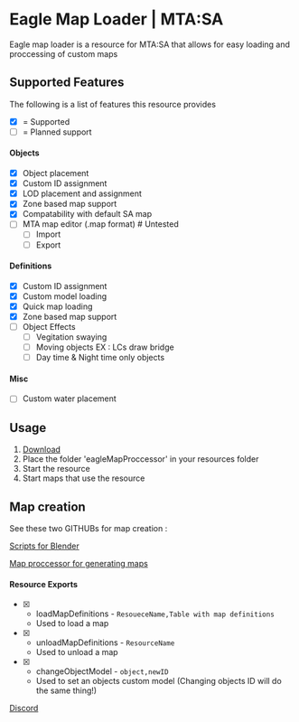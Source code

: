 # Eagle Map Loader | MTA:SA

Eagle map loader is a resource for MTA:SA that allows for easy loading and proccessing of custom maps

## Supported Features

The following is a list of features this resource provides
- [x] = Supported
- [ ] = Planned support

#### Objects

- [X] Object placement
- [X] Custom ID assignment
- [x] LOD placement and assignment
- [X] Zone based map support
- [x] Compatability with default SA map
- [ ] MTA map editor (.map format) # Untested
  - [ ] Import
  - [ ] Export
  
#### Definitions

- [X] Custom ID assignment
- [X] Custom model loading
- [X] Quick map loading
- [X] Zone based map support
- [ ] Object Effects
  - [ ] Vegitation swaying
  - [ ] Moving objects EX : LCs draw bridge
  - [ ] Day time & Night time only objects
  
#### Misc

- [ ] Custom water placement
  

## Usage

1. [Download](https://github.com/BlueEagle12/MTA-SA---Eagle-Loader/tree/2.0) 
2. Place the folder 'eagleMapProccessor' in your resources folder
3. Start the resource
4. Start maps that use the resource

## Map creation

See these two GITHUBs for map creation : 

[Scripts for Blender](https://github.com/BlueEagle12/Eagle-Map-Proccessor---Blender-Scripts)

[Map proccessor for generating maps](https://github.com/BlueEagle12/MTA-SA-Eagle-Map-Proccessor)

#### Resource Exports

* [X] - loadMapDefinitions - `ResoueceName,Table with map definitions`
  - Used to load a map
* [X] - unloadMapDefinitions - `ResourceName`
  - Used to unload a map
* [X] - changeObjectModel - `object,newID`
  - Used to set an objects custom model (Changing objects ID will do the same thing!)


[Discord](https://discord.gg/dp5sp7tD3B)
